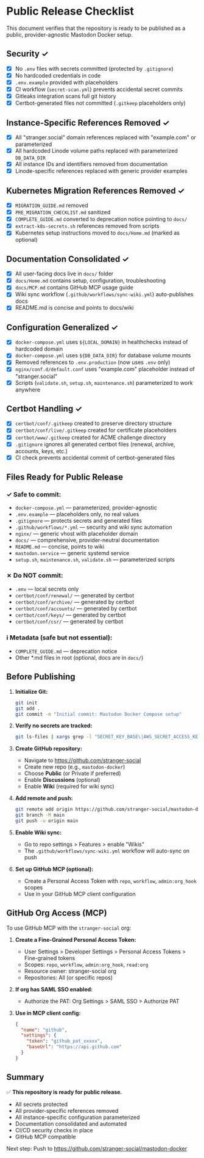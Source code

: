 # Public Release Checklist

This document verifies that the repository is ready to be published as a public, provider-agnostic Mastodon Docker setup.

## Security ✓

- [x] No `.env` files with secrets committed (protected by `.gitignore`)
- [x] No hardcoded credentials in code
- [x] `.env.example` provided with placeholders
- [x] CI workflow (`secret-scan.yml`) prevents accidental secret commits
- [x] Gitleaks integration scans full git history
- [x] Certbot-generated files not committed (`.gitkeep` placeholders only)

## Instance-Specific References Removed ✓

- [x] All "stranger.social" domain references replaced with "example.com" or parameterized
- [x] All hardcoded Linode volume paths replaced with parameterized `DB_DATA_DIR`
- [x] All instance IDs and identifiers removed from documentation
- [x] Linode-specific references replaced with generic provider examples

## Kubernetes Migration References Removed ✓

- [x] `MIGRATION_GUIDE.md` removed
- [x] `PRE_MIGRATION_CHECKLIST.md` sanitized
- [x] `COMPLETE_GUIDE.md` converted to deprecation notice pointing to `docs/`
- [x] `extract-k8s-secrets.sh` references removed from scripts
- [x] Kubernetes setup instructions moved to `docs/Home.md` (marked as optional)

## Documentation Consolidated ✓

- [x] All user-facing docs live in `docs/` folder
- [x] `docs/Home.md` contains setup, configuration, troubleshooting
- [x] `docs/MCP.md` contains GitHub MCP usage guide
- [x] Wiki sync workflow (`.github/workflows/sync-wiki.yml`) auto-publishes docs
- [x] README.md is concise and points to docs/wiki

## Configuration Generalized ✓

- [x] `docker-compose.yml` uses `${LOCAL_DOMAIN}` in healthchecks instead of hardcoded domain
- [x] `docker-compose.yml` uses `${DB_DATA_DIR}` for database volume mounts
- [x] Removed references to `.env.production` (now uses `.env` only)
- [x] `nginx/conf.d/default.conf` uses "example.com" placeholder instead of "stranger.social"
- [x] Scripts (`validate.sh`, `setup.sh`, `maintenance.sh`) parameterized to work anywhere

## Certbot Handling ✓

- [x] `certbot/conf/.gitkeep` created to preserve directory structure
- [x] `certbot/conf/live/.gitkeep` created for certificate placeholders
- [x] `certbot/www/.gitkeep` created for ACME challenge directory
- [x] `.gitignore` ignores all generated certbot files (renewal, archive, accounts, keys, etc.)
- [x] CI check prevents accidental commit of certbot-generated files

## Files Ready for Public Release

### ✓ Safe to commit:
- `docker-compose.yml` — parameterized, provider-agnostic
- `.env.example` — placeholders only, no real values
- `.gitignore` — protects secrets and generated files
- `.github/workflows/*.yml` — security and wiki sync automation
- `nginx/` — generic vhost with placeholder domain
- `docs/` — comprehensive, provider-neutral documentation
- `README.md` — concise, points to wiki
- `mastodon.service` — generic systemd service
- `setup.sh`, `maintenance.sh`, `validate.sh` — parameterized scripts

### ✗ Do NOT commit:
- `.env` — local secrets only
- `certbot/conf/renewal/` — generated by certbot
- `certbot/conf/archive/` — generated by certbot
- `certbot/conf/accounts/` — generated by certbot
- `certbot/conf/keys/` — generated by certbot
- `certbot/conf/csr/` — generated by certbot

### ℹ️ Metadata (safe but not essential):
- `COMPLETE_GUIDE.md` — deprecation notice
- Other *.md files in root (optional, docs are in `docs/`)

## Before Publishing

1. **Initialize Git:**
   ```bash
   git init
   git add .
   git commit -m "Initial commit: Mastodon Docker Compose setup"
   ```

2. **Verify no secrets are tracked:**
   ```bash
   git ls-files | xargs grep -l "SECRET_KEY_BASE\|AWS_SECRET_ACCESS_KEY\|SMTP_PASSWORD" || echo "✓ No secrets in repo"
   ```

3. **Create GitHub repository:**
   - Navigate to https://github.com/stranger-social
   - Create new repo (e.g., `mastodon-docker`)
   - Choose **Public** (or Private if preferred)
   - Enable **Discussions** (optional)
   - Enable **Wiki** (required for wiki sync)

4. **Add remote and push:**
   ```bash
   git remote add origin https://github.com/stranger-social/mastodon-docker.git
   git branch -M main
   git push -u origin main
   ```

5. **Enable Wiki sync:**
   - Go to repo settings > Features > enable "Wikis"
   - The `.github/workflows/sync-wiki.yml` workflow will auto-sync on push

6. **Set up GitHub MCP (optional):**
   - Create a Personal Access Token with `repo`, `workflow`, `admin:org_hook` scopes
   - Use in your GitHub MCP client configuration

## GitHub Org Access (MCP)

To use GitHub MCP with the `stranger-social` org:

1. **Create a Fine-Grained Personal Access Token:**
   - User Settings > Developer Settings > Personal Access Tokens > Fine-grained tokens
   - Scopes: `repo`, `workflow`, `admin:org_hook`, `read:org`
   - Resource owner: stranger-social org
   - Repositories: All (or specific repos)

2. **If org has SAML SSO enabled:**
   - Authorize the PAT: Org Settings > SAML SSO > Authorize PAT

3. **Use in MCP client config:**
   ```json
   {
     "name": "github",
     "settings": {
       "token": "github_pat_xxxxx",
       "baseUrl": "https://api.github.com"
     }
   }
   ```

## Summary

✅ **This repository is ready for public release.**

- All secrets protected
- All provider-specific references removed
- All instance-specific configuration parameterized
- Documentation consolidated and automated
- CI/CD security checks in place
- GitHub MCP compatible

Next step: Push to https://github.com/stranger-social/mastodon-docker
